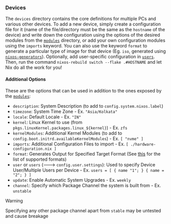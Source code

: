 ### Devices

The `devices` directory contains the core definitions for multiple PCs and various other devices. To add a new device, simply create a configuration file for it (name of the file/directory must be the same as the `hostname` of the device) and write down the configuration using the options of the desired modules from the [`modules`](../modules/README.md) directory, or add your own configuration modules using the `imports` keyword. You can also use the keyword `format` to generate a particular type of image for that device (Eg. `iso`, generated using [`nixos-generators`](https://github.com/nix-community/nixos-generators)). Optionally, add user-specific configuration in [`users`](../users/README.md). Then, run the command `nixos-rebuild switch --flake .#HOSTNAME` and let Nix do all the work for you!

#### Additional Options

These are the options that can be used in addition to the ones exposed by the [`modules`](../modules/README.md):

- `description`: System Description (to add to `config.system.nixos.label`)
- `timezone`: System Time Zone - Ex. `"Asia/Kolkata"`
- `locale`: Default Locale - Ex. `"IN"`
- `kernel`: Linux Kernel to use (from `pkgs.linuxKernel.packages.linux_${kernel}`) - Ex. `zfs`
- `kernelModules`: Additional Kernel Modules (to add to `config.boot.initrd.availableKernelModules`) - Ex. `[ "nvme" ]`
- `imports`: Additional Configuration Files to import - Ex. `[ ./hardware-configuration.nix ]`
- `format`: Generates Output for Specified Target Format (See [this](https://github.com/nix-community/nixos-generators#supported-formats) for the list of supported formats)
- `user` or `users` (---> `config.user.settings`): Used to specify Device User/Multiple Users per Device - Ex. `users = [ { name "1"; } { name = "2"; } ]`
- `update`: Enable Automatic System Upgrades - Ex. `weekly`
- `channel`: Specify which Package Channel the system is built from - Ex. `unstable`

> [!WARNING]
> Specifying any other package channel apart from `stable` may be untested and cause breakage

